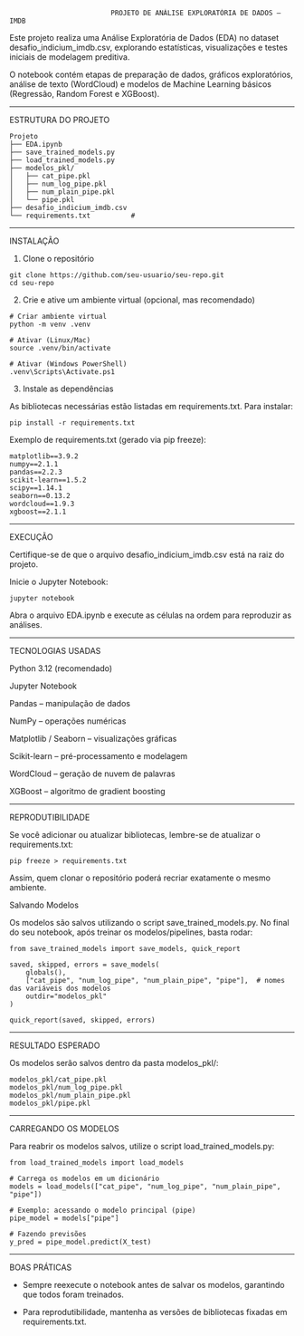                              PROJETO DE ANÁLISE EXPLORATÓRIA DE DADOS – IMDB

Este projeto realiza uma Análise Exploratória de Dados (EDA) no dataset desafio_indicium_imdb.csv, explorando estatísticas, visualizações e testes iniciais de modelagem preditiva.

O notebook contém etapas de preparação de dados, gráficos exploratórios, análise de texto (WordCloud) e modelos de Machine Learning básicos (Regressão, Random Forest e XGBoost).

---

ESTRUTURA DO PROJETO
```
Projeto
├── EDA.ipynb                
├── save_trained_models.py    
├── load_trained_models.py   
├── modelos_pkl/              
│   ├── cat_pipe.pkl
│   ├── num_log_pipe.pkl
│   ├── num_plain_pipe.pkl
│   └── pipe.pkl
├── desafio_indicium_imdb.csv
└── requirements.txt          #
```

---
INSTALAÇÃO
1. Clone o repositório
```
git clone https://github.com/seu-usuario/seu-repo.git
cd seu-repo
```

2. Crie e ative um ambiente virtual (opcional, mas recomendado)
```
# Criar ambiente virtual
python -m venv .venv

# Ativar (Linux/Mac)
source .venv/bin/activate

# Ativar (Windows PowerShell)
.venv\Scripts\Activate.ps1
```

3. Instale as dependências

As bibliotecas necessárias estão listadas em requirements.txt. Para instalar:
```
pip install -r requirements.txt
```

Exemplo de requirements.txt (gerado via pip freeze):
```
matplotlib==3.9.2
numpy==2.1.1
pandas==2.2.3
scikit-learn==1.5.2
scipy==1.14.1
seaborn==0.13.2
wordcloud==1.9.3
xgboost==2.1.1
```
---
EXECUÇÃO

Certifique-se de que o arquivo desafio_indicium_imdb.csv está na raiz do projeto.

Inicie o Jupyter Notebook:
```
jupyter notebook
```

Abra o arquivo EDA.ipynb e execute as células na ordem para reproduzir as análises.


---


TECNOLOGIAS USADAS

Python 3.12 (recomendado)

Jupyter Notebook

Pandas – manipulação de dados

NumPy – operações numéricas

Matplotlib / Seaborn – visualizações gráficas

Scikit-learn – pré-processamento e modelagem

WordCloud – geração de nuvem de palavras

XGBoost – algoritmo de gradient boosting

---
REPRODUTIBILIDADE

Se você adicionar ou atualizar bibliotecas, lembre-se de atualizar o requirements.txt:
```
pip freeze > requirements.txt
```

Assim, quem clonar o repositório poderá recriar exatamente o mesmo ambiente.

Salvando Modelos

Os modelos são salvos utilizando o script save_trained_models.py.
No final do seu notebook, após treinar os modelos/pipelines, basta rodar:
```
from save_trained_models import save_models, quick_report

saved, skipped, errors = save_models(
    globals(),
    ["cat_pipe", "num_log_pipe", "num_plain_pipe", "pipe"],  # nomes das variáveis dos modelos
    outdir="modelos_pkl"
)

quick_report(saved, skipped, errors)
```

---
RESULTADO ESPERADO

Os modelos serão salvos dentro da pasta modelos_pkl/:
```
modelos_pkl/cat_pipe.pkl
modelos_pkl/num_log_pipe.pkl
modelos_pkl/num_plain_pipe.pkl
modelos_pkl/pipe.pkl
```

---
CARREGANDO OS MODELOS

Para reabrir os modelos salvos, utilize o script load_trained_models.py:
```
from load_trained_models import load_models

# Carrega os modelos em um dicionário
models = load_models(["cat_pipe", "num_log_pipe", "num_plain_pipe", "pipe"])

# Exemplo: acessando o modelo principal (pipe)
pipe_model = models["pipe"]

# Fazendo previsões
y_pred = pipe_model.predict(X_test)
```

---
BOAS PRÁTICAS

- Sempre reexecute o notebook antes de salvar os modelos, garantindo que todos foram treinados.

- Para reprodutibilidade, mantenha as versões de bibliotecas fixadas em requirements.txt.